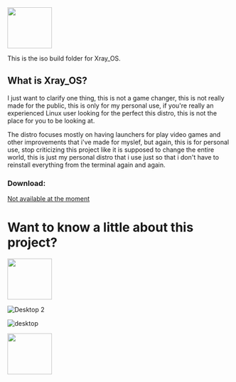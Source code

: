 <img src="https://images2.imgbox.com/79/d9/c0B6V9le_o.png" width="100" height="92">

This is the iso build folder for Xray_OS. 

## What is Xray_OS? 
I just want to clarify one thing, this is not a game changer, this is not really made for the public, this is only for my personal use, if you're really an experienced Linux user looking for the perfect this distro, this is not the place for you to be looking at.

The distro focuses mostly on having launchers for play video games and other improvements that i've made for myslef, but again, this is for personal use, stop criticizing this project like it is supposed to change the entire world, this is just my personal distro that i use just so that i don't have to reinstall everything from the terminal again and again.

### Download: 
[Not available at the moment](https://sourceforge.net/projects/xray-os/) 


# Want to know a little about this project?
<img src="https://images2.imgbox.com/79/d9/c0B6V9le_o.png" width="100" height="92">

![Desktop 2](https://github.com/Xray-OS/xray_os/assets/143856402/847105ac-5e33-4e80-b2b8-ea10675a0429)

![desktop](https://github.com/Xray-OS/xray_os/assets/143856402/72893b38-3736-472d-ad1c-05c0779b0445)

<img src="https://images2.imgbox.com/79/d9/c0B6V9le_o.png" width="100" height="92">
